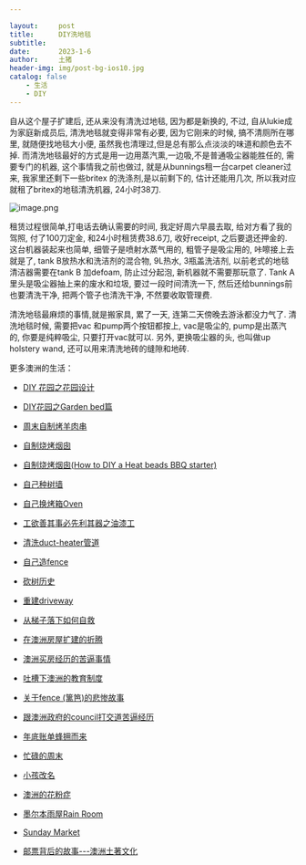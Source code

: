 ```yaml
---

layout:     post
title:      DIY洗地毯
subtitle:   
date:       2023-1-6
author:     土猪
header-img: img/post-bg-ios10.jpg
catalog: false
    - 生活
    - DIY
---
```



自从这个屋子扩建后, 还从来没有清洗过地毯, 因为都是新换的, 不过, 自从lukie成为家庭新成员后, 清洗地毯就变得非常有必要, 因为它刚来的时候, 搞不清厕所在哪里, 就随便找地毯大小便, 虽然我也清理过,但是总有那么点淡淡的味道和颜色去不掉. 而清洗地毯最好的方式是用一边用蒸汽熏,一边吸,不是普通吸尘器能胜任的, 需要专门的机器, 这个事情我之前也做过, 就是从bunnings租一台carpet cleaner过来, 我家里还剩下一些britex 的洗涤剂,是以前剩下的, 估计还能用几次, 所以我对应就租了britex的地毯清洗机器, 24小时38刀. 

![image.png](https://images.hive.blog/DQmY7Rsi3zYEkitiPEdzqPCX93TqSPo2gjCEVVRg1KkRAmn/image.png)


租赁过程很简单,打电话去确认需要的时间, 我定好周六早晨去取, 给对方看了我的驾照, 付了100刀定金, 和24小时租赁费38.6刀, 收好receipt, 之后要退还押金的. 这台机器装起来也简单, 细管子是喷射水蒸气用的, 粗管子是吸尘用的, 咔嚓接上去就是了, tank B放热水和洗洁剂的混合物, 9L热水, 3瓶盖洗洁剂, 以前老式的地毯清洁器需要在tank B 加defoam, 防止过分起泡, 新机器就不需要那玩意了.  Tank A里头是吸尘器抽上来的废水和垃圾, 要过一段时间清洗一下, 然后还给bunnings前也要清洗干净, 把两个管子也清洗干净, 不然要收取管理费. 


清洗地毯最麻烦的事情,就是搬家具, 累了一天, 连第二天傍晚去游泳都没力气了.  清洗地毯时候, 需要把vac 和pump两个按钮都按上, vac是吸尘的, pump是出蒸汽的, 你要是纯粹吸尘, 只要打开vac就可以. 另外, 更换吸尘器的头, 也叫做up holstery wand, 还可以用来清洗地砖的缝隙和地砖. 




更多澳洲的生活：

- [DIY 花园之花园设计](http://livinginau.life/2020/03/30/diy-garden-design/)

- [DIY花园之Garden bed篇](http://livinginau.life/2020/04/17/diy-garden-bed/)

- [周末自制烤羊肉串](http://livinginau.life/2014/03/03/%E5%91%A8%E6%9C%AB%E8%87%AA%E5%88%B6%E7%83%A4%E7%BE%8A%E8%82%89%E4%B8%B2/)

- [自制烧烤烟囱](http://livinginau.life/2014/02/20/%E8%87%AA%E5%88%B6%E7%83%A7%E7%83%A4%E7%83%9F%E5%9B%B1/)

- [自制烧烤烟囱(How to DIY a Heat beads BBQ starter)](https://steemit.com/life/@chenlocus/how-to-diy-a-heat-beads-bbq-starter)

- [自己种树墙](http://livinginau.life/2020/03/10/%E8%87%AA%E5%B7%B1%E7%A7%8D%E6%A0%91%E5%A2%99/)

- [自己换烤箱Oven](http://livinginau.life/2020/02/12/%E8%87%AA%E5%B7%B1%E6%8D%A2oven/)

- [工欲善其事必先利其器之油漆工](http://livinginau.life/2020/04/13/%E5%B7%A5%E6%AC%B2%E5%96%84%E5%85%B6%E4%BA%8B%E5%BF%85%E5%85%88%E5%88%A9%E5%85%B6%E5%99%A8%E4%B9%8B%E6%B2%B9%E6%BC%86%E5%B7%A5/)

- [清洗duct-heater管道](http://livinginau.life/2020/04/08/%E8%87%AA%E5%B7%B1%E5%8A%A8%E6%89%8B%E6%B8%85%E6%B4%97duct-heater%E7%AE%A1%E9%81%93/)

- [自己造fence](http://livinginau.life/2020/01/06/%E7%BB%88%E4%BA%8E%E9%80%A0%E5%A5%BD%E4%BA%86fence/)

- [砍树历史](http://livinginau.life/2019/12/29/%E7%A0%8D%E6%A0%91%E5%8E%86%E5%8F%B2/)

- [重建driveway](http://livinginau.life/2020/04/26/rebuild-driveway/)

- [从梯子落下如何自救](http://livinginau.life/2020/03/21/%E4%BB%8E%E6%A2%AF%E5%AD%90%E8%90%BD%E4%B8%8B%E5%A6%82%E4%BD%95%E8%87%AA%E6%95%91/)

- [在澳洲房屋扩建的折腾](http://livinginau.life/2019/12/19/%E5%9C%A8%E6%BE%B3%E6%B4%B2%E6%88%BF%E5%B1%8B%E6%89%A9%E5%BB%BA%E7%9A%84%E6%8A%98%E8%85%BE/)

- [澳洲买房经历的苦逼事情](http://livinginau.life/2019/12/18/%E6%BE%B3%E6%B4%B2%E4%B9%B0%E6%88%BF%E7%BB%8F%E5%8E%86%E7%9A%84%E8%8B%A6%E9%80%BC%E4%BA%8B%E6%83%85/)
  
- 
  [吐槽下澳洲的教育制度](http://livinginau.life/2019/12/13/%E5%90%90%E6%A7%BD%E6%BE%B3%E6%B4%B2%E6%95%99%E8%82%B2%E5%88%B6%E5%BA%A6/)

- [关于fence (篱笆)的悲惨故事](http://livinginau.life/2019/12/01/%E5%85%B3%E4%BA%8Efence%E7%9A%84%E6%82%B2%E6%83%A8%E6%95%85%E4%BA%8B/)

- [跟澳洲政府的council打交道苦逼经历](http://livinginau.life/2019/11/29/%E8%B7%9F%E6%BE%B3%E6%B4%B2%E6%94%BF%E5%BA%9C%E7%9A%84council%E6%89%93%E4%BA%A4%E9%81%93%E8%8B%A6%E9%80%BC%E7%BB%8F%E5%8E%86/)

- [年底账单蜂拥而来](http://livinginau.life/2019/11/29/%E8%B4%A6%E5%8D%95%E8%9C%82%E6%8B%A5%E8%80%8C%E6%9D%A5/)

- [忙碌的周末](http://livinginau.life/2019/11/12/%E5%BF%99%E7%A2%8C%E7%9A%84%E5%91%A8%E6%9C%AB/)

- [小孩改名](http://livinginau.life/2019/11/10/%E5%B0%8F%E5%AD%A9%E6%94%B9%E5%90%8D/)

- [澳洲的花粉症](http://livinginau.life/2018/08/10/%E6%BE%B3%E6%B4%B2%E7%9A%84%E8%8A%B1%E7%B2%89%E7%97%87/)

- [墨尔本雨屋Rain Room](http://livinginau.life/2020/01/13/rain-room/)

- [Sunday Market](http://livinginau.life/2020/01/12/Sunday-Market/)

- [邮票背后的故事---澳洲土著文化](http://livinginau.life/2018/07/10/%E9%82%AE%E7%A5%A8%E8%83%8C%E5%90%8E%E7%9A%84%E6%95%85%E4%BA%8B/)
